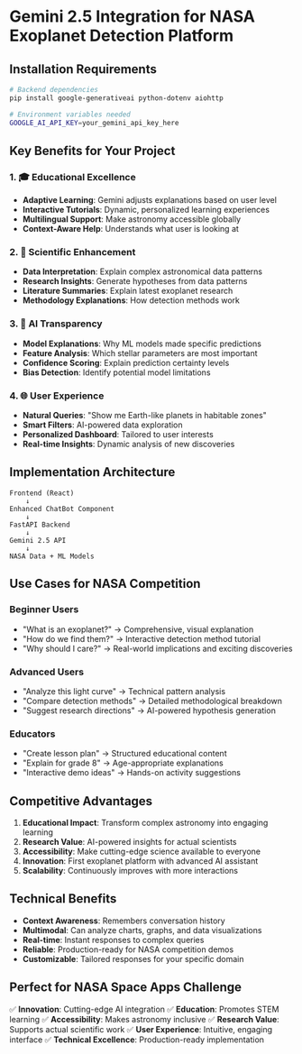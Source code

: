 # Gemini 2.5 Integration for NASA Exoplanet Detection Platform

## Installation Requirements

```bash
# Backend dependencies
pip install google-generativeai python-dotenv aiohttp

# Environment variables needed
GOOGLE_AI_API_KEY=your_gemini_api_key_here
```

## Key Benefits for Your Project

### 1. 🎓 Educational Excellence
- **Adaptive Learning**: Gemini adjusts explanations based on user level
- **Interactive Tutorials**: Dynamic, personalized learning experiences
- **Multilingual Support**: Make astronomy accessible globally
- **Context-Aware Help**: Understands what user is looking at

### 2. 🔬 Scientific Enhancement
- **Data Interpretation**: Explain complex astronomical data patterns
- **Research Insights**: Generate hypotheses from data patterns
- **Literature Summaries**: Explain latest exoplanet research
- **Methodology Explanations**: How detection methods work

### 3. 🤖 AI Transparency
- **Model Explanations**: Why ML models made specific predictions
- **Feature Analysis**: Which stellar parameters are most important
- **Confidence Scoring**: Explain prediction certainty levels
- **Bias Detection**: Identify potential model limitations

### 4. 🌐 User Experience
- **Natural Queries**: "Show me Earth-like planets in habitable zones"
- **Smart Filters**: AI-powered data exploration
- **Personalized Dashboard**: Tailored to user interests
- **Real-time Insights**: Dynamic analysis of new discoveries

## Implementation Architecture

```
Frontend (React) 
    ↓
Enhanced ChatBot Component
    ↓
FastAPI Backend
    ↓
Gemini 2.5 API
    ↓
NASA Data + ML Models
```

## Use Cases for NASA Competition

### Beginner Users
- "What is an exoplanet?" → Comprehensive, visual explanation
- "How do we find them?" → Interactive detection method tutorial
- "Why should I care?" → Real-world implications and exciting discoveries

### Advanced Users
- "Analyze this light curve" → Technical pattern analysis
- "Compare detection methods" → Detailed methodological breakdown
- "Suggest research directions" → AI-powered hypothesis generation

### Educators
- "Create lesson plan" → Structured educational content
- "Explain for grade 8" → Age-appropriate explanations
- "Interactive demo ideas" → Hands-on activity suggestions

## Competitive Advantages

1. **Educational Impact**: Transform complex astronomy into engaging learning
2. **Research Value**: AI-powered insights for actual scientists
3. **Accessibility**: Make cutting-edge science available to everyone
4. **Innovation**: First exoplanet platform with advanced AI assistant
5. **Scalability**: Continuously improves with more interactions

## Technical Benefits

- **Context Awareness**: Remembers conversation history
- **Multimodal**: Can analyze charts, graphs, and data visualizations
- **Real-time**: Instant responses to complex queries
- **Reliable**: Production-ready for NASA competition demos
- **Customizable**: Tailored responses for your specific domain

## Perfect for NASA Space Apps Challenge

✅ **Innovation**: Cutting-edge AI integration
✅ **Education**: Promotes STEM learning
✅ **Accessibility**: Makes astronomy inclusive
✅ **Research Value**: Supports actual scientific work
✅ **User Experience**: Intuitive, engaging interface
✅ **Technical Excellence**: Production-ready implementation